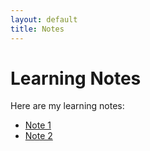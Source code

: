 ```yaml
---
layout: default
title: Notes
---
```


# Learning Notes

Here are my learning notes:

- [Note 1](notes/note1.md)
- [Note 2](notes/note2.md)

